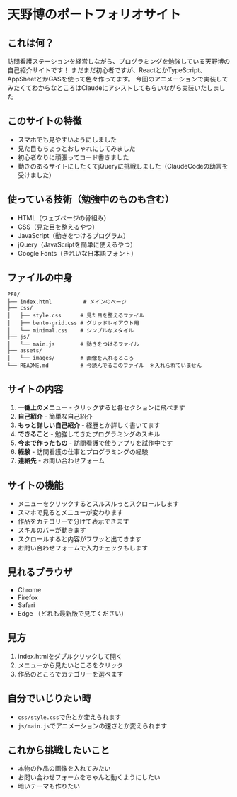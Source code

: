 # 天野博のポートフォリオサイト

## これは何？
訪問看護ステーションを経営しながら、プログラミングを勉強している天野博の自己紹介サイトです！
まだまだ初心者ですが、ReactとかTypeScript、AppSheetとかGASを使って色々作ってます。
今回のアニメーションで実装してみたくてわからなところはClaudeにアシストしてもらいながら実装いたしました

## このサイトの特徴
- スマホでも見やすいようにしました
- 見た目もちょっとおしゃれにしてみました
- 初心者なりに頑張ってコード書きました
- 動きのあるサイトにしたくてjQueryに挑戦しました（ClaudeCodeの助言を受けました）

## 使っている技術（勉強中のものも含む）
- HTML（ウェブページの骨組み）
- CSS（見た目を整えるやつ）
- JavaScript（動きをつけるプログラム）
- jQuery（JavaScriptを簡単に使えるやつ）
- Google Fonts（きれいな日本語フォント）

## ファイルの中身
```
PF8/
├── index.html          # メインのページ
├── css/
│   ├── style.css      # 見た目を整えるファイル
│   ├── bento-grid.css # グリッドレイアウト用
│   └── minimal.css    # シンプルなスタイル
├── js/
│   └── main.js        # 動きをつけるファイル
├── assets/
│   └── images/        # 画像を入れるところ
└── README.md          # 今読んでるこのファイル　＊入れられていません
```

## サイトの内容
1. **一番上のメニュー** - クリックすると各セクションに飛べます
2. **自己紹介** - 簡単な自己紹介
3. **もっと詳しい自己紹介** - 経歴とか詳しく書いてます
4. **できること** - 勉強してきたプログラミングのスキル
5. **今まで作ったもの** - 訪問看護で使うアプリを試作中です
6. **経験** - 訪問看護の仕事とプログラミングの経験
7. **連絡先** - お問い合わせフォーム

## サイトの機能
- メニューをクリックするとスルスルっとスクロールします
- スマホで見るとメニューが変わります
- 作品をカテゴリーで分けて表示できます
- スキルのバーが動きます
- スクロールすると内容がフワッと出てきます
- お問い合わせフォームで入力チェックもします

## 見れるブラウザ
- Chrome
- Firefox
- Safari
- Edge
（どれも最新版で見てください）

## 見方
1. index.htmlをダブルクリックして開く
2. メニューから見たいところをクリック
3. 作品のところでカテゴリーを選べます

## 自分でいじりたい時
- `css/style.css`で色とか変えられます
- `js/main.js`でアニメーションの速さとか変えられます

## これから挑戦したいこと
- 本物の作品の画像を入れてみたい
- お問い合わせフォームをちゃんと動くようにしたい
- 暗いテーマも作りたい
